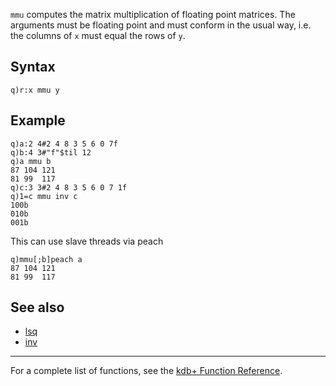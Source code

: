 `mmu` computes the matrix multiplication of floating point matrices. The arguments must be floating point and must conform in the usual way, i.e. the columns of `x` must equal the rows of `y`.

Syntax
------

    q)r:x mmu y

Example
-------

    q)a:2 4#2 4 8 3 5 6 0 7f
    q)b:4 3#"f"$til 12
    q)a mmu b
    87 104 121
    81 99  117
    q)c:3 3#2 4 8 3 5 6 0 7 1f
    q)1=c mmu inv c
    100b
    010b
    001b

This can use slave threads via peach

    q)mmu[;b]peach a
    87 104 121
    81 99  117

See also
--------

-   [lsq](Reference/lsq "wikilink")
-   [inv](Reference/inv "wikilink")

------------------------------------------------------------------------

For a complete list of functions, see the [kdb+ Function Reference](Reference "wikilink").
